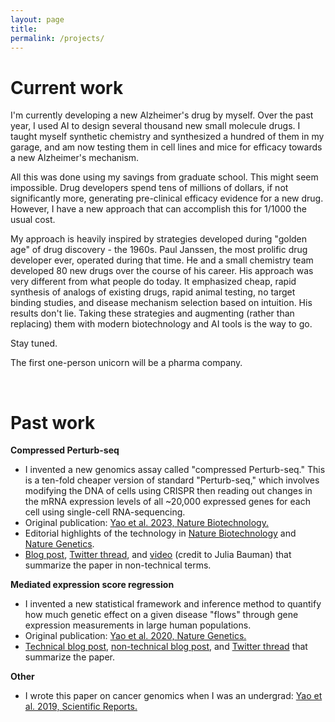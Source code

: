 ```yaml
---
layout: page
title:
permalink: /projects/
---
```


# Current work

I'm currently developing a new Alzheimer's drug by myself. Over the past year, I used AI to design several thousand new small molecule drugs. I taught myself synthetic chemistry and synthesized a hundred of them in my garage, and am now testing them in cell lines and mice for efficacy towards a new Alzheimer's mechanism. 

All this was done using my savings from graduate school. This might seem impossible. Drug developers spend tens of millions of dollars, if not significantly more, generating pre-clinical efficacy evidence for a new drug. However, I have a new approach that can accomplish this for 1/1000 the usual cost. 

My approach is heavily inspired by strategies developed during "golden age" of drug discovery - the 1960s. Paul Janssen, the most prolific drug developer ever, operated during that time. He and a small chemistry team developed 80 new drugs over the course of his career. His approach was very different from what people do today. It emphasized cheap, rapid synthesis of analogs of existing drugs, rapid animal testing, no target binding studies, and disease mechanism selection based on intuition. His results don't lie. Taking these strategies and augmenting (rather than replacing) them with modern biotechnology and AI tools is the way to go.

Stay tuned. 

The first one-person unicorn will be a pharma company. 

<br>

# Past work

**Compressed Perturb-seq**

- I invented a new genomics assay called "compressed Perturb-seq." This is a ten-fold cheaper version of standard "Perturb-seq," which involves modifying the DNA of cells using CRISPR then reading out changes in the mRNA expression levels of all ~20,000 expressed genes for each cell using single-cell RNA-sequencing. 
- Original publication: [Yao et al. 2023, Nature Biotechnology.](https://www.nature.com/articles/s41587-023-01964-9)
- Editorial highlights of the technology in [Nature Biotechnology](https://www.nature.com/articles/s41587-023-02003-3) and [Nature Genetics](https://www.nature.com/articles/s41588-023-01613-6).
- [Blog post](/blogs/2023/10/30/Summary-of-Scalable-genetic-screening-for-regulatory-circuits-using-compressed-Perturb-seq-Yao-et-al-2023-Nature-Biotechnology.html), [Twitter thread](https://x.com/DouglasYaoDY/status/1717578674415800537), and [video](https://x.com/JuliaBauman2/status/1720147225131827526) (credit to Julia Bauman) that summarize the paper in non-technical terms.

**Mediated expression score regression**
- I invented a new statistical framework and inference method to quantify how much genetic effect on a given disease "flows" through gene expression measurements in large human populations. 
- Original publication: [Yao et al. 2020, Nature Genetics.](https://www.ncbi.nlm.nih.gov/pmc/articles/PMC7276299/)
- [Technical blog post](/blogs/2020/09/16/intuition-behind-mediated-expression-score-regression.html), [non-technical blog post](/blogs/2021/03/22/General-overview-of-Yao-et-al-2020.html), and [Twitter thread](https://x.com/DouglasYaoDY/status/1262412785469624327) that summarize the paper.

**Other**
- I wrote this paper on cancer genomics when I was an undergrad: [Yao et al. 2019, Scientific Reports.](https://www.nature.com/articles/s41598-019-48302-1)




